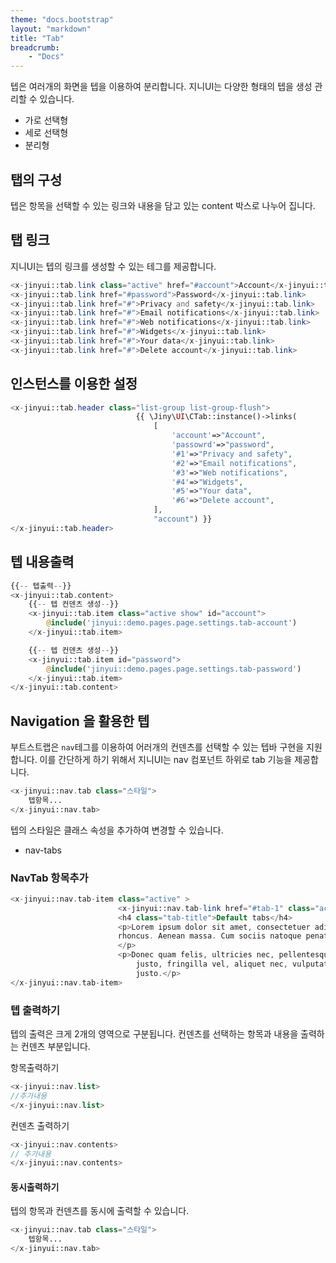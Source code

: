 ```yaml
---
theme: "docs.bootstrap"
layout: "markdown"
title: "Tab"
breadcrumb:
    - "Docs"
---
```


텝은 여러개의 화면을 텝을 이용하여 분리합니다. 지니UI는 다양한 형태의 텝을 생성 관리할 수 있습니다. 

* 가로 선택형
* 세로 선택형
* 분리형

## 탭의 구성
텝은 항목을 선택할 수 있는 링크와 내용을 담고 있는 content 박스로 나누어 집니다.



## 탭 링크
지니UI는 텝의 링크를 생성할 수 있는 테그를 제공합니다.

```php
<x-jinyui::tab.link class="active" href="#account">Account</x-jinyui::tab.link>
<x-jinyui::tab.link href="#password">Password</x-jinyui::tab.link>
<x-jinyui::tab.link href="#">Privacy and safety</x-jinyui::tab.link>
<x-jinyui::tab.link href="#">Email notifications</x-jinyui::tab.link>
<x-jinyui::tab.link href="#">Web notifications</x-jinyui::tab.link>
<x-jinyui::tab.link href="#">Widgets</x-jinyui::tab.link>
<x-jinyui::tab.link href="#">Your data</x-jinyui::tab.link>
<x-jinyui::tab.link href="#">Delete account</x-jinyui::tab.link>
```


## 인스턴스를 이용한 설정
```php
<x-jinyui::tab.header class="list-group list-group-flush">
                            {{ \Jiny\UI\CTab::instance()->links(
                                [
                                    'account'=>"Account", 
                                    'passowrd'=>"password",
                                    '#1'=>"Privacy and safety",
                                    '#2'=>"Email notifications",
                                    '#3'=>"Web notifications",
                                    '#4'=>"Widgets",
                                    '#5'=>"Your data",
                                    '#6'=>"Delete account",
                                ],
                                "account") }}
</x-jinyui::tab.header>
```


## 텝 내용출력

```php
{{-- 텝출력--}}
<x-jinyui::tab.content>
    {{-- 텝 컨덴츠 생성--}}
    <x-jinyui::tab.item class="active show" id="account">
        @include('jinyui::demo.pages.page.settings.tab-account')                            
    </x-jinyui::tab.item>

    {{-- 텝 컨덴츠 생성--}}
    <x-jinyui::tab.item id="password">                        
        @include('jinyui::demo.pages.page.settings.tab-password')
    </x-jinyui::tab.item>
</x-jinyui::tab.content>

```


## Navigation 을 활용한 텝
부트스트랩은 `nav`테그를 이용하여 어러개의 컨덴츠를 선택할 수 있는 텝바 구현을 지원합니다.
이를 간단하게 하기 위해서 지니UI는 nav 컴포넌트 하위로 tab 기능을 제공합니다.

```php
<x-jinyui::nav.tab class="스타일">
    텝항목...                   
</x-jinyui::nav.tab>
```

텝의 스타일은 클래스 속성을 추가하여 변경할 수 있습니다.
* nav-tabs

### NavTab 항목추가


```php
<x-jinyui::nav.tab-item class="active" >
                        <x-jinyui::nav.tab-link href="#tab-1" class="active">Home</x-jinyui::nav.tab-link>
                        <h4 class="tab-title">Default tabs</h4>
                        <p>Lorem ipsum dolor sit amet, consectetuer adipiscing elit. Aenean commodo ligula eget dolor tellus eget condimentum
                        rhoncus. Aenean massa. Cum sociis natoque penatibus et magnis neque dis parturient montes, nascetur ridiculus mus.
                        </p>
                        <p>Donec quam felis, ultricies nec, pellentesque eu, pretium quis, sem. Nulla consequat massa quis enim. Donec pede
                            justo, fringilla vel, aliquet nec, vulputate eget, arcu. In enim justo, rhoncus ut, imperdiet a, venenatis vitae,
                            justo.</p>
</x-jinyui::nav.tab-item>
```

### 텝 출력하기
텝의 출력은 크게 2개의 영역으로 구분됩니다. 컨덴츠를 선택하는 항목과 내용을 출력하는 컨덴츠 부분입니다.

항목출력하기
```php
<x-jinyui::nav.list>
//추가내용
</x-jinyui::nav.list>
```

컨덴츠 출력하기
```php
<x-jinyui::nav.contents>
// 추가내용
</x-jinyui::nav.contents>
```

#### 동시출력하기
텝의 항목과 컨덴츠를 동시에 출력할 수 있습니다.

```php
<x-jinyui::nav.tab class="스타일">
    텝항목...                   
</x-jinyui::nav.tab>
```